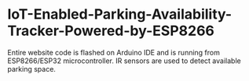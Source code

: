 # IoT-Enabled-Parking-Availability-Tracker-Powered-by-ESP8266
Entire website code is flashed on Arduino IDE and is running from ESP8266/ESP32 microcontroller. IR sensors are used to detect available parking space. 

